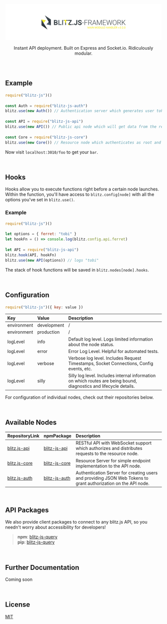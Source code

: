 [![blitz.js](/banner.png)](https://github.com/nexus-devs)
<p align="center">Instant API deployment. Built on Express and Socket.io. Ridiculously modular.</p>

##  

<br>

## Example

```javascript
require("blitz-js")()

const Auth = require("blitz-js-auth")
blitz.use(new Auth()) // Authentication server which generates user tokens

const API = require("blitz-js-api")
blitz.use(new API()) // Public api node which will get data from the resource node below

const Core = require("blitz-js-core")
blitz.use(new Core()) // Resource node which authenticates as root and sends available endpoints to api node
```
Now visit `localhost:3010/foo` to get your `bar`.

<br>

## Hooks
Hooks allow you to execute functions right before a certain node launches. Within the function, you'll have access to `blitz.config[node]` with all the options you've set in `blitz.use()`.

### Example
```javascript
require("blitz-js")()

let options = { ferret: "tobi" }
let hookFn = () => console.log(blitz.config.api.ferret)

let API = require("blitz-js-api")
blitz.hook(API, hookFn)
blitz.use(new API(options)) // logs "tobi"
```
The stack of hook functions will be saved in `blitz.nodes[node].hooks`.

<br>

## Configuration
```javascript
require("blitz-js")({ key: value })
```

| Key           | Value         | Description   |
|:------------- |:------------- |:------------- |
| environment   | development   | / | 
| environment   | production    | / | 
| logLevel      | info          | Default log level. Logs limited information about the node status. |
| logLevel      | error         | Error Log Level. Helpful for automated tests. |
| logLevel      | verbose       | Verbose log level. Includes Request Timestamps, Socket Connections, Config events, etc. |
| logLevel      | silly         | Silly log level. Includes internal information on which routes are being bound, diagnostics and lifecycle details. |

For configuration of individual nodes, check out their repositories below.

<br>

## Available Nodes
| RepositoryLink          | npmPackage       | Description   |
|:------------- |:------------- |:------------- |
| [blitz.js-api](https://github.com/nexus-devs/blitz.js-api) | [blitz-js-api](https://www.npmjs.com/package/blitz-js-api) | RESTful API with WebSocket support which authorizes and distributes requests to the resource node. |
| [blitz.js-core](https://github.com/nexus-devs/blitz.js-core) | [blitz-js-core](https://www.npmjs.com/package/blitz-js-core) | Resource Server for simple endpoint implementation to the API node. |
| [blitz.js-auth](https://github.com/nexus-devs/blitz.js-auth) | [blitz-js-auth](https://www.npmjs.com/package/blitz-js-auth) | Authentication Server for creating users and providing JSON Web Tokens to grant authorization on the API node.
<br>

## API Packages
We also provide client packages to connect to any blitz.js API, so you needn't worry about accessibility for developers! <br>


>**npm**: [blitz-js-query](https://www.npmjs.com/package/blitz-js-query)<br>
>**pip**: [blitz-js-query](https://pypi.python.org/pypi?:action=display&name=blitz-js-query)
<br>

## Further Documentation
Coming soon

<br>

## License
[MIT](/LICENSE)
